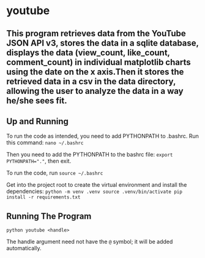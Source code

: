 # youtube

This program retrieves data from the YouTube JSON API v3, stores the data in a sqlite database, displays the data (view_count, like_count, comment_count) in individual matplotlib charts using the date on the x axis.Then it stores the retrieved data in a csv in the data directory, allowing the user to analyze the data in a way he/she
sees fit. 
---

## Up and Running

To run the code as intended, you need to add PYTHONPATH to .bashrc. Run this command: `nano ~/.bashrc`

Then you need to add the PYTHONPATH to the bashrc file: `export PYTHONPATH="."`, then exit.

To run the code, run `source ~/.bashrc`

Get into the project root to create the virtual environment and install the dependencies:
`
    python -m venv .venv
    source .venv/bin/activate
    pip install -r requirements.txt
`

## Running The Program

`python youtube <handle>`

The handle argument need not have the `@` symbol; it will be added automatically.
